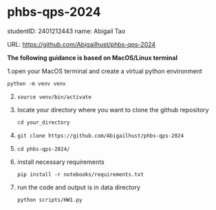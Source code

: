 # phbs-qps-2024  

studentID: 2401212443 name: Abigail Tao



URL: https://github.com/Abigailhust/phbs-qps-2024

**The following guidance is based on MacOS/Linux terminal**

1.open your MacOS terminal and create a virtual python environment

`python -m venv venv`

2. `source venv/bin/activate`

3. locate your directory where you want to clone the github repository

   `cd your_directory`   

4. `git clone https://github.com/Abigailhust/phbs-qps-2024`

5. `cd phbs-qps-2024/`

6. install necessary requirements

   `pip install -r notebooks/requirements.txt`

7. run the code and output is in data directory

   `python scripts/HW1.py`

